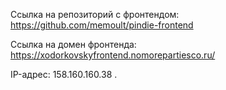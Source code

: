 Ссылка на репозиторий с фронтендом: https://github.com/memoult/pindie-frontend

Ссылка на домен фронтенда: https://xodorkovskyfrontend.nomorepartiesco.ru/

IP-адрес: 158.160.160.38 .
